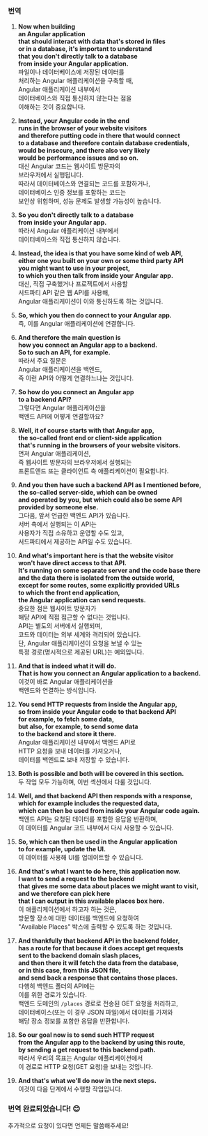 ### 번역

1. **Now when building**  
   **an Angular application**  
   **that should interact with data that's stored in files**  
   **or in a database, it's important to understand**  
   **that you don't directly talk to a database**  
   **from inside your Angular application.**  
   파일이나 데이터베이스에 저장된 데이터를  
   처리하는 Angular 애플리케이션을 구축할 때,  
   Angular 애플리케이션 내부에서  
   데이터베이스와 직접 통신하지 않는다는 점을  
   이해하는 것이 중요합니다.

2. **Instead, your Angular code in the end**  
   **runs in the browser of your website visitors**  
   **and therefore putting code in there that would connect**  
   **to a database and therefore contain database credentials,**  
   **would be insecure, and there also very likely**  
   **would be performance issues and so on.**  
   대신 Angular 코드는 웹사이트 방문자의  
   브라우저에서 실행됩니다.  
   따라서 데이터베이스와 연결되는 코드를 포함하거나,  
   데이터베이스 인증 정보를 포함하는 코드는  
   보안상 위험하며, 성능 문제도 발생할 가능성이 높습니다.

3. **So you don't directly talk to a database**  
   **from inside your Angular app.**  
   따라서 Angular 애플리케이션 내부에서  
   데이터베이스와 직접 통신하지 않습니다.

4. **Instead, the idea is that you have some kind of web API,**  
   **either one you built on your own or some third party API**  
   **you might want to use in your project,**  
   **to which you then talk from inside your Angular app.**  
   대신, 직접 구축했거나 프로젝트에서 사용할  
   서드파티 API 같은 웹 API를 사용해,  
   Angular 애플리케이션이 이와 통신하도록 하는 것입니다.

5. **So, which you then do connect to your Angular app.**  
   즉, 이를 Angular 애플리케이션에 연결합니다.

6. **And therefore the main question is**  
   **how you connect an Angular app to a backend.**  
   **So to such an API, for example.**  
   따라서 주요 질문은  
   Angular 애플리케이션을 백엔드,  
   즉 이런 API와 어떻게 연결하느냐는 것입니다.

7. **So how do you connect an Angular app**  
   **to a backend API?**  
   그렇다면 Angular 애플리케이션을  
   백엔드 API에 어떻게 연결할까요?

8. **Well, it of course starts with that Angular app,**  
   **the so-called front end or client-side application**  
   **that's running in the browsers of your website visitors.**  
   먼저 Angular 애플리케이션,  
   즉 웹사이트 방문자의 브라우저에서 실행되는  
   프론트엔드 또는 클라이언트 측 애플리케이션이 필요합니다.

9. **And you then have such a backend API as I mentioned before,**  
   **the so-called server-side, which can be owned**  
   **and operated by you, but which could also be some API**  
   **provided by someone else.**  
   그다음, 앞서 언급한 백엔드 API가 있습니다.  
   서버 측에서 실행되는 이 API는  
   사용자가 직접 소유하고 운영할 수도 있고,  
   서드파티에서 제공하는 API일 수도 있습니다.

10. **And what's important here is that the website visitor**  
    **won't have direct access to that API.**  
    **It's running on some separate server and the code base there**  
    **and the data there is isolated from the outside world,**  
    **except for some routes, some explicitly provided URLs**  
    **to which the front end application,**  
    **the Angular application can send requests.**  
    중요한 점은 웹사이트 방문자가  
    해당 API에 직접 접근할 수 없다는 것입니다.  
    API는 별도의 서버에서 실행되며,  
    코드와 데이터는 외부 세계와 격리되어 있습니다.  
    단, Angular 애플리케이션이 요청을 보낼 수 있는  
    특정 경로(명시적으로 제공된 URL)는 예외입니다.

11. **And that is indeed what it will do.**  
    **That is how you connect an Angular application to a backend.**  
    이것이 바로 Angular 애플리케이션을  
    백엔드와 연결하는 방식입니다.

12. **You send HTTP requests from inside the Angular app,**  
    **so from inside your Angular code to that backend API**  
    **for example, to fetch some data,**  
    **but also, for example, to send some data**  
    **to the backend and store it there.**  
    Angular 애플리케이션 내부에서 백엔드 API로  
    HTTP 요청을 보내 데이터를 가져오거나,  
    데이터를 백엔드로 보내 저장할 수 있습니다.

13. **Both is possible and both will be covered in this section.**  
    두 작업 모두 가능하며, 이번 섹션에서 다룰 것입니다.

14. **Well, and that backend API then responds with a response,**  
    **which for example includes the requested data,**  
    **which can then be used from inside your Angular code again.**  
    백엔드 API는 요청된 데이터를 포함한 응답을 반환하며,  
    이 데이터를 Angular 코드 내부에서 다시 사용할 수 있습니다.

15. **So, which can then be used in the Angular application**  
    **to for example, update the UI.**  
    이 데이터를 사용해 UI를 업데이트할 수 있습니다.

16. **And that's what I want to do here, this application now.**  
    **I want to send a request to the backend**  
    **that gives me some data about places we might want to visit,**  
    **and we therefore can pick here**  
    **that I can output in this available places box here.**  
    이 애플리케이션에서 하고자 하는 것은,  
    방문할 장소에 대한 데이터를 백엔드에 요청하여  
    "Available Places" 박스에 출력할 수 있도록 하는 것입니다.

17. **And thankfully that backend API in the backend folder,**  
    **has a route for that because it does accept get requests**  
    **sent to the backend domain slash places,**  
    **and then there it will fetch the data from the database,**  
    **or in this case, from this JSON file,**  
    **and send back a response that contains those places.**  
    다행히 백엔드 폴더의 API에는  
    이를 위한 경로가 있습니다.  
    백엔드 도메인의 `/places` 경로로 전송된 GET 요청을 처리하고,  
    데이터베이스(또는 이 경우 JSON 파일)에서 데이터를 가져와  
    해당 장소 정보를 포함한 응답을 반환합니다.

18. **So our goal now is to send such HTTP request**  
    **from the Angular app to the backend by using this route,**  
    **by sending a get request to this backend path.**  
    따라서 우리의 목표는 Angular 애플리케이션에서  
    이 경로로 HTTP 요청(GET 요청)을 보내는 것입니다.

19. **And that's what we'll do now in the next steps.**  
    이것이 다음 단계에서 수행할 작업입니다.

### 번역 완료되었습니다! 😊
추가적으로 요청이 있다면 언제든 말씀해주세요!

